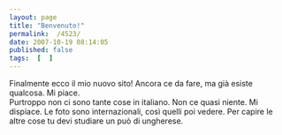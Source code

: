 ```yaml
---
layout: page
title: "Benvenuto!"
permalink:  /4523/ 
date: 2007-10-19 08:14:05
published: false
tags:  [  ] 
---
```

Finalmente ecco il mio nuovo sito! Ancora ce da fare, ma già esiste qualcosa. Mi piace.  
Purtroppo non ci sono tante cose in italiano. Non ce quasi niente. Mi dispiace. Le foto sono internazionali, così quelli poi vedere. Per capire le altre cose tu devi studiare un può di ungherese.  
